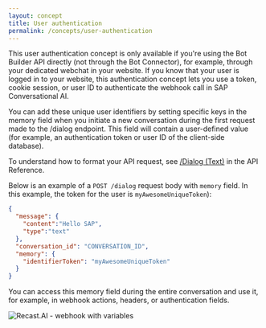 ```yaml
---
layout: concept
title: User authentication
permalink: /concepts/user-authentication
---
```


This user authentication concept is only available if you're using the Bot Builder API directly (not through the Bot Connector), for example, through your dedicated webchat in your website. If you know that your user is logged in to your website, this authentication concept lets you use a token, cookie session, or user ID to authenticate the webhook call in SAP Conversational AI.

You can add these unique user identifiers by setting specific keys in the memory field when you initiate a new conversation during the first request made to the /dialog endpoint.
This field will contain a user-defined value (for example, an authentication token or user ID of the client-side database).

To understand how to format your API request, see [/Dialog (Text)](https://recast.ai/docs/api-reference/#dialog-endpoints) in the API Reference.

Below is an example of a `POST /dialog` request body with `memory` field. In this example, the token for the user is `myAwesomeUniqueToken`):
~~~ json
{
  "message": {
    "content":"Hello SAP",
    "type":"text"
  },
  "conversation_id": "CONVERSATION_ID",
  "memory": {
    "identifierToken": "myAwesomeUniqueToken"
  }
}
~~~

You can access this memory field during the entire conversation and use it, for example, in webhook actions, headers, or authentication fields.

![Recast.AI - webhook with variables](//cdn.recast.ai/man/bot-builder/headers-with-id.png)
